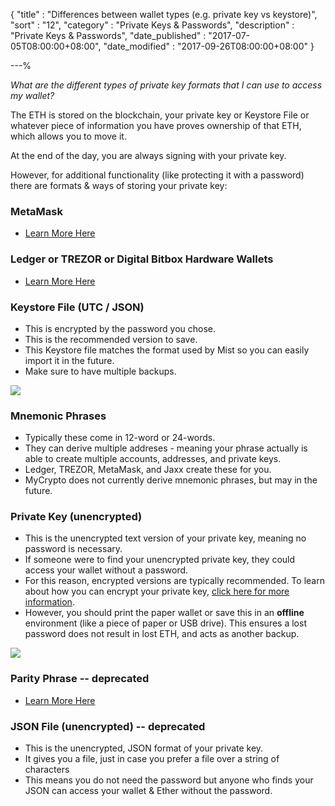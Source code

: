 {
"title" : "Differences between wallet types (e.g. private key vs keystore)",
"sort" : "12",
"category" : "Private Keys & Passwords",
"description" : "Private Keys & Passwords",
"date_published" : "2017-07-05T08:00:00+08:00",
"date_modified" : "2017-09-26T08:00:00+08:00"
}

---%

_What are the different types of private key formats that I can use to access my wallet?_

The ETH is stored on the blockchain, your private key or Keystore File or whatever piece of information you have proves ownership of that ETH, which allows you to move it.

At the end of the day, you are always signing with your private key.

However, for additional functionality (like protecting it with a password) there are formats & ways of storing your private key:

### MetaMask

* [Learn More Here](https://support.mycrypto.com/migration/moving-from-private-key-to-metamask.html)

### Ledger or TREZOR or Digital Bitbox Hardware Wallets

* [Learn More Here](https://support.mycrypto.com/hardware-wallet-recommends)

### Keystore File (UTC / JSON)

* This is encrypted by the password you chose.
* This is the recommended version to save.
* This Keystore file matches the format used by Mist so you can easily import it in the future.
* Make sure to have multiple backups.

![](https://support.mycrypto.com/images/wallet-types/keystore-file.jpg)

### Mnemonic Phrases

* Typically these come in 12-word or 24-words.
* They can derive multiple addreses - meaning your phrase actually is able to create multiple accounts, addresses, and private keys.
* Ledger, TREZOR, MetaMask, and Jaxx create these for you.
* MyCrypto does not currently derive mnemonic phrases, but may in the future.

### Private Key (unencrypted)

* This is the unencrypted text version of your private key, meaning no password is necessary.
* If someone were to find your unencrypted private key, they could access your wallet without a password.
* For this reason, encrypted versions are typically recommended. To learn about how you can encrypt your private key, [click here for more information](https://support.mycrypto.com/private-keys-passwords/how-to-change-ethereum-account-password-unencrypted-encrypted.html).
* However, you should print the paper wallet or save this in an **offline** environment (like a piece of paper or USB drive). This ensures a lost password does not result in lost ETH, and acts as another backup.

![](https://support.mycrypto.com/images/wallet-types/private-key.jpg)

### Parity Phrase -- deprecated

* [Learn More Here](https://support.mycrypto.com/private-keys-passwords/parity-phrases-are-no-longer-supported.html)

### JSON File (unencrypted) -- deprecated

* This is the unencrypted, JSON format of your private key.
* It gives you a file, just in case you prefer a file over a string of characters
* This means you do not need the password but anyone who finds your JSON can access your wallet & Ether without the password.
